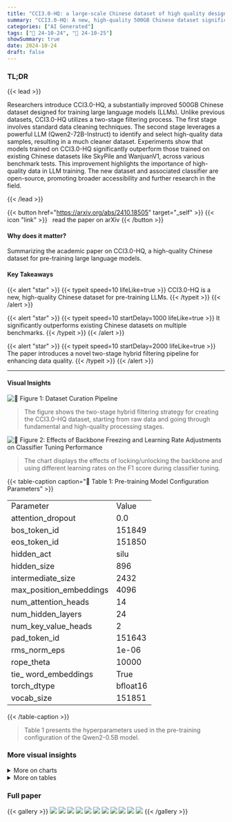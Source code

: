 ```yaml
---
title: "CCI3.0-HQ: a large-scale Chinese dataset of high quality designed for pre-training large language models"
summary: "CCI3.0-HQ: A new, high-quality 500GB Chinese dataset significantly improves large language model performance, outperforming existing datasets on multiple benchmarks."
categories: ["AI Generated"]
tags: ["🔖 24-10-24", "🤗 24-10-25"]
showSummary: true
date: 2024-10-24
draft: false
---
```


### TL;DR


{{< lead >}}

Researchers introduce CCI3.0-HQ, a substantially improved 500GB Chinese dataset designed for training large language models (LLMs).  Unlike previous datasets, CCI3.0-HQ utilizes a two-stage filtering process. The first stage involves standard data cleaning techniques. The second stage leverages a powerful LLM (Qwen2-72B-Instruct) to identify and select high-quality data samples, resulting in a much cleaner dataset. Experiments show that models trained on CCI3.0-HQ significantly outperform those trained on existing Chinese datasets like SkyPile and WanjuanV1, across various benchmark tests.  This improvement highlights the importance of high-quality data in LLM training. The new dataset and associated classifier are open-source, promoting broader accessibility and further research in the field.

{{< /lead >}}


{{< button href="https://arxiv.org/abs/2410.18505" target="_self" >}}
{{< icon "link" >}} &nbsp; read the paper on arXiv
{{< /button >}}

#### Why does it matter?
Summarizing the academic paper on CCI3.0-HQ, a high-quality Chinese dataset for pre-training large language models.
#### Key Takeaways

{{< alert "star" >}}
{{< typeit speed=10 lifeLike=true >}} CCI3.0-HQ is a new, high-quality Chinese dataset for pre-training LLMs. {{< /typeit >}}
{{< /alert >}}

{{< alert "star" >}}
{{< typeit speed=10 startDelay=1000 lifeLike=true >}} It significantly outperforms existing Chinese datasets on multiple benchmarks. {{< /typeit >}}
{{< /alert >}}

{{< alert "star" >}}
{{< typeit speed=10 startDelay=2000 lifeLike=true >}} The paper introduces a novel two-stage hybrid filtering pipeline for enhancing data quality. {{< /typeit >}}
{{< /alert >}}

------
#### Visual Insights



![](figures/figures_2_0.png "🔼 Figure 1: Dataset Curation Pipeline")

> The figure shows the two-stage hybrid filtering strategy for creating the CCI3.0-HQ dataset, starting from raw data and going through fundamental and high-quality processing stages.





![](charts/charts_4_0.png "🔼 Figure 2: Effects of Backbone Freezing and Learning Rate Adjustments on Classifier Tuning Performance")

> The chart displays the effects of locking/unlocking the backbone and using different learning rates on the F1 score during classifier tuning.





{{< table-caption caption="🔽 Table 1: Pre-training Model Configuration Parameters" >}}
<table id='9' style='font-size:18px'><tr><td>Parameter</td><td>Value</td></tr><tr><td>attention_dropout</td><td>0.0</td></tr><tr><td>bos_token_id</td><td>151849</td></tr><tr><td>eos_token_id</td><td>151850</td></tr><tr><td>hidden_act</td><td>silu</td></tr><tr><td>hidden_size</td><td>896</td></tr><tr><td>intermediate_size</td><td>2432</td></tr><tr><td>max_position_embeddings</td><td>4096</td></tr><tr><td>num_attention_heads</td><td>14</td></tr><tr><td>num_hidden_layers</td><td>24</td></tr><tr><td>num_key_value_heads</td><td>2</td></tr><tr><td>pad_token_id</td><td>151643</td></tr><tr><td>rms_norm_eps</td><td>1e-06</td></tr><tr><td>rope_theta</td><td>10000</td></tr><tr><td>tie_ word_embeddings</td><td>True</td></tr><tr><td>torch_dtype</td><td>bfloat16</td></tr><tr><td>vocab_size</td><td>151851</td></tr></table>{{< /table-caption >}}

> Table 1 presents the hyperparameters used in the pre-training configuration of the Qwen2-0.5B model.



### More visual insights



<details>
<summary>More on charts
</summary>


![](charts/charts_4_1.png "🔼 Figure 2: Effects of Backbone Freezing and Learning Rate Adjustments on Classifier Tuning Performance")

> The chart displays the effects of backbone freezing and different learning rates on the F1 score of a classifier during tuning.


![](charts/charts_10_0.png "🔼 Figure 3: Mixed Dataset Experiment")

> The chart displays the performance of various datasets (Wanjuan-v1, CCI3.0, CCI3.0-HQ, and SkyPile) across different training token amounts in a mixed dataset experiment, showing average and average Chinese scores.


</details>



<details>
<summary>More on tables
</summary>


{{< table-caption caption="🔽 Table 2: Comparison of Dataset Impacts on Model Performance in Mixed and Chinese Dataset Experiments" >}}
<table id='1' style='font-size:20px'><tr><td colspan="5">Mixed Dataset Experiment Results</td></tr><tr><td>Metrics</td><td>SkyPile</td><td>Wanjuan-v1</td><td>CCI3.0</td><td>CCI3.0-HQ</td></tr><tr><td>ARC-C</td><td>0.270</td><td>0.277</td><td>0.265</td><td>0.269</td></tr><tr><td>ARC-E</td><td>0.521</td><td>0.517</td><td>0.539</td><td>0.542</td></tr><tr><td>HellaSwag</td><td>0.355</td><td>0.347</td><td>0.36</td><td>0.357</td></tr><tr><td>Winograd</td><td>0.507</td><td>0.502</td><td>0.498</td><td>0.523</td></tr><tr><td>MMLU</td><td>0.286</td><td>0.287</td><td>0.289</td><td>0.292</td></tr><tr><td>OpenbookQA</td><td>0.334</td><td>0.312</td><td>0.326</td><td>0.318</td></tr><tr><td>PIQA</td><td>0.651</td><td>0.651</td><td>0.652</td><td>0.648</td></tr><tr><td>SIQA</td><td>0.38</td><td>0.387</td><td>0.375</td><td>0.394</td></tr><tr><td>CEval</td><td>0.279</td><td>0.275</td><td>0.278</td><td>0.296</td></tr><tr><td>CMMLU</td><td>0.294</td><td>0.286</td><td>0.292</td><td>0.309</td></tr><tr><td>AverageEnglish</td><td>0.413</td><td>0.410</td><td>0.413</td><td>0.418</td></tr><tr><td>AverageChinese</td><td>0.287</td><td>0.280</td><td>0.285</td><td>0.303</td></tr><tr><td>Average</td><td>0.388</td><td>0.384</td><td>0.388</td><td>0.395</td></tr><tr><td colspan="5">Chinese Dataset Experiment Results</td></tr><tr><td>Metrics</td><td>SkyPile</td><td>Wanjuan-v1</td><td>CCI3.0</td><td>CCI3.0-HQ</td></tr><tr><td>ARC-C</td><td>0.192</td><td>0.217</td><td>0.202</td><td>0.235</td></tr><tr><td>ARC-E</td><td>0.313</td><td>0.282</td><td>0.323</td><td>0.388</td></tr><tr><td>HellaSwag</td><td>0.279</td><td>0.269</td><td>0.283</td><td>0.295</td></tr><tr><td>Winograd</td><td>0.490</td><td>0.487</td><td>0.485</td><td>0.481</td></tr><tr><td>MMLU</td><td>0.244</td><td>0.254</td><td>0.245</td><td>0.259</td></tr><tr><td>OpenbookQA</td><td>0.254</td><td>0.232</td><td>0.232</td><td>0.242</td></tr><tr><td>PIQA</td><td>0.528</td><td>0.539</td><td>0.53</td><td>0.556</td></tr><tr><td>SIQA</td><td>0.387</td><td>0.377</td><td>0.372</td><td>0.382</td></tr><tr><td>CEval</td><td>0.305</td><td>0.279</td><td>0.294</td><td>0.331</td></tr><tr><td>CMMLU</td><td>0.304</td><td>0.298</td><td>0.296</td><td>0.328</td></tr><tr><td>AverageEnglish</td><td>0.336</td><td>0.332</td><td>0.334</td><td>0.355</td></tr><tr><td>AverageChinese</td><td>0.304</td><td>0.289</td><td>0.295</td><td>0.329</td></tr><tr><td>Average</td><td>0.330</td><td>0.324</td><td>0.326</td><td>0.350</td></tr></table>{{< /table-caption >}}

> Table 2 presents a comparison of the performance of different datasets (SkyPile, Wanjuan-v1, CCI3.0, and CCI3.0-HQ) on various metrics in both mixed and Chinese-only language model pre-training experiments.


{{< table-caption caption="🔽 Table 3: Comparison of Two Quality Annotation Methods" >}}
<table id='2' style='font-size:20px'><tr><td>Metrics</td><td>DCLM</td><td>FineWeb-edu</td></tr><tr><td>ARC-C</td><td>0.211</td><td>0.235</td></tr><tr><td>ARC-E</td><td>0.378</td><td>0.388</td></tr><tr><td>HellaSwag</td><td>0.310</td><td>0.295</td></tr><tr><td>Winograd</td><td>0.485</td><td>0.481</td></tr><tr><td>MMLU</td><td>0.259</td><td>0.259</td></tr><tr><td>OpenbookQA</td><td>0.262</td><td>0.242</td></tr><tr><td>PIQA</td><td>0.571</td><td>0.556</td></tr><tr><td>SIQA</td><td>0.389</td><td>0.382</td></tr><tr><td>CEval</td><td>0.298</td><td>0.331</td></tr><tr><td>CMMLU</td><td>0.311</td><td>0.328</td></tr><tr><td>AverageEnglish</td><td>0.358</td><td>0.355</td></tr><tr><td>AverageChinese</td><td>0.305</td><td>0.329</td></tr><tr><td>Average</td><td>0.348</td><td>0.350</td></tr></table>{{< /table-caption >}}

> Table 3 compares the performance of two quality annotation methods, DCLM and FineWeb-edu, across various metrics, showing FineWeb-edu's superior performance in Chinese-specific tasks.


{{< table-caption caption="🔽 Table 4: Evaluation of Different Quality Classifiers" >}}
<table id='1' style='font-size:16px'><tr><td>Classifier</td><td>Precision</td><td>Recall</td><td>F1-score</td></tr><tr><td colspan="4">classifierFineWeb-edu</td></tr><tr><td>Positive</td><td>0.91</td><td>0.02</td><td>0.03</td></tr><tr><td>Negative</td><td>0.82</td><td>1.00</td><td>0.90</td></tr><tr><td>Macro F1</td><td>0.87</td><td>0.51</td><td>0.47</td></tr><tr><td colspan="4">classifierChineseWebText</td></tr><tr><td>Positive</td><td>0.18</td><td>0.58</td><td>0.27</td></tr><tr><td>Negative</td><td>0.80</td><td>0.38</td><td>0.52</td></tr><tr><td>Macro F1</td><td>0.49</td><td>0.48</td><td>0.39</td></tr><tr><td colspan="4">classifierIndustryCorpus2</td></tr><tr><td>Positive</td><td>0.32</td><td>0.86</td><td>0.47</td></tr><tr><td>Negative</td><td>0.95</td><td>0.59</td><td>0.73</td></tr><tr><td>Macro F1</td><td>0.64</td><td>0.73</td><td>0.60</td></tr><tr><td colspan="4">classifiercc13.0-HQ</td></tr><tr><td>Positive</td><td>0.86</td><td>0.38</td><td>0.53</td></tr><tr><td>Negative</td><td>0.88</td><td>0.99</td><td>0.93</td></tr><tr><td>Macro F1</td><td>0.87</td><td>0.68</td><td>0.73</td></tr></table>{{< /table-caption >}}

> Table 4 compares the performance of four different quality classifiers (classifierFineWeb-edu, classifierChineseWebText, classifierIndustryCorpus2, and classifierCC13.0-HQ) in terms of precision, recall, and F1-score for both positive and negative classes, along with macro averages.


</details>


### Full paper

{{< gallery >}}
<img src="paper_images/1.png" class="grid-w50 md:grid-w33 xl:grid-w25" />
<img src="paper_images/2.png" class="grid-w50 md:grid-w33 xl:grid-w25" />
<img src="paper_images/3.png" class="grid-w50 md:grid-w33 xl:grid-w25" />
<img src="paper_images/4.png" class="grid-w50 md:grid-w33 xl:grid-w25" />
<img src="paper_images/5.png" class="grid-w50 md:grid-w33 xl:grid-w25" />
<img src="paper_images/6.png" class="grid-w50 md:grid-w33 xl:grid-w25" />
<img src="paper_images/7.png" class="grid-w50 md:grid-w33 xl:grid-w25" />
<img src="paper_images/8.png" class="grid-w50 md:grid-w33 xl:grid-w25" />
<img src="paper_images/9.png" class="grid-w50 md:grid-w33 xl:grid-w25" />
<img src="paper_images/10.png" class="grid-w50 md:grid-w33 xl:grid-w25" />
<img src="paper_images/11.png" class="grid-w50 md:grid-w33 xl:grid-w25" />
{{< /gallery >}}
